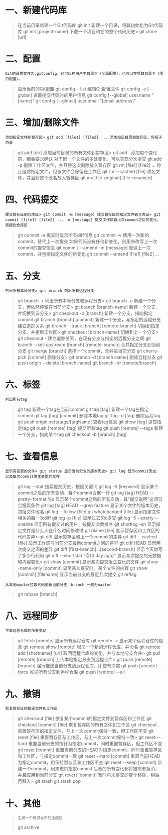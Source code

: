 # 一、新建代码库
> 在当前目录新建一个Git代码库
> git init 新建一个目录，将其初始化为Git代码库
> git init [project-name] 下载一个项目和它的整个代码历史> git clone [url]

# 二、配置
    Git的设置文件为.gitconfig，它可以在用户主目录下（全局配置），也可以在项目目录下（项目配置）。

> 显示当前的Git配置
> git config --list 编辑Git配置文件
> git config -e [--global] 设置提交代码时的用户信息
> git config [--global] user.name "[name]"
> git config [--global] user.email "[email address]"

# 三、增加/删除文件
    添加指定文件到暂存区> git add [file1] [file2] ... 添加指定目录到暂存区，包括子目录
> git add [dir] 添加当前目录的所有文件到暂存区> git add . 添加每个变化前，都会要求确认 对于同一个文件的多处变化，可以实现分次提交
> git add -p 删除工作区文件，并且将这次删除放入暂存区
> git rm [file1] [file2] ... 停止追踪指定文件，但该文件会保留在工作区
> git rm --cached [file] 改名文件，并且将这个改名放入暂存区
> git mv [file-original] [file-renamed]

# 四、代码提交
    提交暂存区到仓库区> git commit -m [message] 提交暂存区的指定文件到仓库区> git commit [file1] [file2] ... -m [message] 提交工作区自上次commit之后的变化，直接到仓库区
> git commit -a 提交时显示所有diff信息
> git commit -v 使用一次新的commit，替代上一次提交 如果代码没有任何新变化，则用来改写上一次commit的提交信息
> git commit --amend -m [message] 重做上一次commit，并包括指定文件的新变化
> git commit --amend [file1] [file2] ...

# 五、分支
    列出所有本地分支> git branch 列出所有远程分支
> git branch -r 列出所有本地分支和远程分支> git branch -a 新建一个分支，但依然停留在当前分支> git branch [branch-name] 新建一个分支，并切换到该分支> git checkout -b [branch] 新建一个分支，指向指定commit
> git branch [branch] [commit] 新建一个分支，与指定的远程分支建立追踪关系
> git branch --track [branch] [remote-branch] 切换到指定分支，并更新工作区> git checkout [branch-name] 切换到上一个分支> git checkout - 建立追踪关系，在现有分支与指定的远程分支之间
> git branch --set-upstream [branch] [remote-branch] 合并指定分支到当前分支
> git merge [branch] 选择一个commit，合并进当前分支
> git cherry-pick [commit] 删除分支> git branch -d [branch-name] 删除远程分支
> git push origin --delete [branch-name]
> git branch -dr [remote/branch]

# 六、标签
    列出所有tag
> git tag 新建一个tag在当前commit
> git tag [tag] 新建一个tag在指定commit
> git tag [tag] [commit] 删除本地tag
> git tag -d [tag] 删除远程tag
> git push origin :refs/tags/[tagName] 查看tag信息
> git show [tag] 提交指定tag
> git push [remote] [tag] 提交所有tag
> git push [remote] --tags 新建一个分支，指向某个tag
> git checkout -b [branch] [tag]

# 七、查看信息
    显示有变更的文件> git status 显示当前分支的版本历史> git log 显示commit历史，以及每次commit发生变更的文件
> git log --stat 搜索提交历史，根据关键词
> git log -S [keyword] 显示某个commit之后的所有变动，每个commit占据一行
> git log [tag] HEAD --pretty=format:%s 显示某个commit之后的所有变动，其"提交说明"必须符合搜索条件
> git log [tag] HEAD --grep feature 显示某个文件的版本历史，包括文件改名
> git log --follow [file]
> git whatchanged [file] 显示指定文件相关的每一次diff
> git log -p [file] 显示过去5次提交
> git log -5 --pretty --oneline 显示所有提交过的用户，按提交次数排序
> git shortlog -sn 显示指定文件是什么人在什么时间修改过
> git blame [file] 显示暂存区和工作区的代码差异> git diff 显示暂存区和上一个commit的差异
> git diff --cached [file] 显示工作区与当前分支最新commit之间的差异
> git diff HEAD 显示两次提交之间的差异
> git diff [first-branch]...[second-branch] 显示今天你写了多少行代码
> git diff --shortstat "@{0 day ago}" 显示某次提交的元数据和内容变化> git show [commit] 显示某次提交发生变化的文件
> git show --name-only [commit] 显示某次提交时，某个文件的内容
> git show [commit]:[filename] 显示当前分支的最近几次提交
> git reflog

    从本地master拉取代码更新当前分支：branch 一般为master
> git rebase [branch]

# 八、远程同步
    下载远程仓库的所有变动
> git fetch [remote] 显示所有远程仓库
> git remote -v 显示某个远程仓库的信息
> git remote show [remote] 增加一个新的远程仓库，并命名
> git remote add [shortname] [url] 取回远程仓库的变化，并与本地分支合并> git pull [remote] [branch] 上传本地指定分支到远程仓库> git push [remote] [branch] 强行推送当前分支到远程仓库，即使有冲突
> git push [remote] --force 推送所有分支到远程仓库
> git push [remote] --all

# 九、撤销
    恢复暂存区的指定文件到工作区
> git checkout [file] 恢复某个commit的指定文件到暂存区和工作区
> git checkout [commit] [file] 恢复暂存区的所有文件到工作区
> git checkout . 重置暂存区的指定文件，与上一次commit保持一致，但工作区不变
> git reset [file] 重置暂存区与工作区，与上一次commit保持一致> git reset --hard 重置当前分支的指针为指定commit，同时重置暂存区，但工作区不变
> git reset [commit] 重置当前分支的HEAD为指定commit，同时重置暂存区和工作区，与指定commit一致
> git reset --hard [commit] 重置当前HEAD为指定commit，但保持暂存区和工作区不变
> git reset --keep [commit] 新建一个commit，用来撤销指定commit 后者的所有变化都将被前者抵消，并且应用到当前分支
> git revert [commit] 暂时将未提交的变化移除，稍后再移入> git stash
> git stash pop

# 十、其他
>     生成一个可供发布的压缩包
> git archive